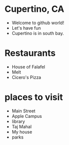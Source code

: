 

# Cupertino, CA

- Welcome to github world!
- Let's have fun
- Cupertino is in south bay.

# Restaurants
- House of Falafel
- Melt
- Cicero's Pizza

# places to visit
- Main Street
- Apple Campus
- library
- Taj Mahal
- My house
- parks
